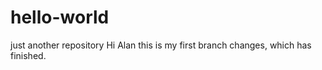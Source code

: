 # hello-world
just another repository
Hi Alan 
this is my first branch changes, which has finished.
